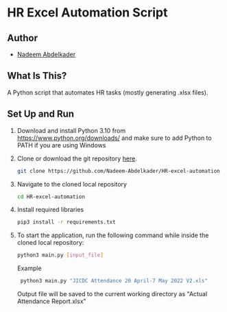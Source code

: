 # HR Excel Automation Script

## Author
- [Nadeem Abdelkader](https://github.com/Nadeem-Abdelkader)

## What Is This?
A Python script that automates HR tasks (mostly generating .xlsx files).

## Set Up and Run

1. Download and install Python 3.10 from <https://www.python.org/downloads/> and make sure to add Python to PATH if you are using Windows
2. Clone or download the git repository
   [here](https://github.com/Nadeem-Abdelkader/HR-excel-automation).
    ```sh
    git clone https://github.com/Nadeem-Abdelkader/HR-excel-automation
    ```
3. Navigate to the cloned local repository
    ```sh
    cd HR-excel-automation
    ```

4. Install required libraries
    ```sh
    pip3 install -r requirements.txt
    ```

5. To start the application, run the following command while inside the cloned local repository:
    ```sh
    python3 main.py [input_file]
    ```
   Example
   ```sh
    python3 main.py "JICDC Attendance 20 April-7 May 2022 V2.xls"
    ```
   Output file will be saved to the current working directory as "Actual Attendance Report.xlsx"

